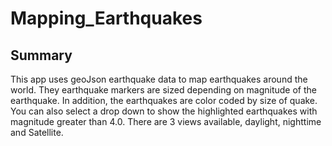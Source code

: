 # Mapping_Earthquakes
## Summary
This app uses geoJson earthquake data to map earthquakes around the world.  They earthquake markers are sized depending on magnitude of the earthquake.  In addition, the earthquakes are color coded by size of quake.  You can also select a drop down to show the highlighted earthquakes with magnitude greater than 4.0.  There are 3 views available, daylight, nighttime and Satellite.
